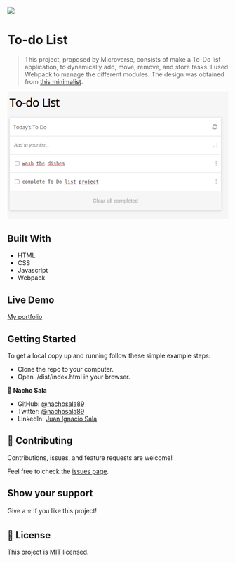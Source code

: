 ![](https://img.shields.io/badge/Microverse-blueviolet)

# To-do List

> This project, proposed by Microverse, consists of make a To-Do list application, to dynamically add, move, remove, and store tasks. I used Webpack to manage the different modules. The design was obtained from [this minimalist](https://web.archive.org/web/20180320194056/http://www.getminimalist.com:80/).

![screenshot](./screenshot.png)

## Built With

- HTML
- CSS
- Javascript
- Webpack

## Live Demo

[My portfolio](https://nachosala89.github.io/to-do-list/)

## Getting Started

To get a local copy up and running follow these simple example steps:
- Clone the repo to your computer.
- Open ./dist/index.html in your browser.

👤 **Nacho Sala**

- GitHub: [@nachosala89](https://github.com/nachosala89)
- Twitter: [@nachosala89](https://twitter.com/nachosala89)
- LinkedIn: [Juan Ignacio Sala](https://www.linkedin.com/in/juan-ignacio-sala)


## 🤝 Contributing

Contributions, issues, and feature requests are welcome!

Feel free to check the [issues page](../../issues/).

## Show your support

Give a ⭐️ if you like this project!


## 📝 License

This project is [MIT](./MIT.md) licensed.